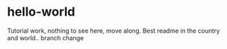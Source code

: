 # hello-world
Tutorial work, nothing to see here, move along.
Best readme in the country and world..
branch change

